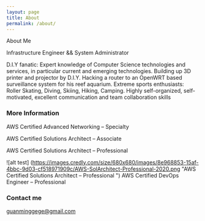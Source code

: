 ```yaml
---
layout: page
title: About
permalink: /about/
---
```


About Me

Infrastructure Engineer && System Administrator


D.I.Y fanatic:
Expert knowledge of Computer Science
technologies and services, in particular
current and emerging technologies. Building
up 3D printer and projector by D.I.Y. Hacking
a router to an OpenWRT based surveillance
system for his reef aquarium.
Extreme sports enthusiasts:
Roller Skating, Diving, Skiing, Hiking, Camping.
Highly self-organized, self-
motivated, excellent communication and
team collaboration skills

### More Information


AWS Certified Advanced Networking – Specialty

AWS Certified Solutions Architect – Associate

AWS Certified Solutions Architect – Professional

![alt test] (https://images.credly.com/size/680x680/images/8e968853-15af-4bbc-9d03-cf518971909c/AWS-SolArchitect-Professional-2020.png "AWS Certified Solutions Architect – Professional
")
AWS Certified DevOps Engineer – Professional




### Contact me

[guanminggege@gmail.com](mailto:guanminggege@gmail.com)